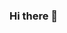 ### Hi there 👋

<!--
- 🌱 I’m currently learning React js
- 👯 I’m looking to collaborate on Front-end web development
- 📫 How to reach me: krithikakrishna522@gmail.com

-->
